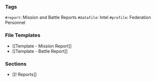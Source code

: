 ### Tags
`#report`: Mission and Battle Reports
`#datafile`: Intel
`#profile`: Federation Personnel

### File Templates
- [[Template - Mission Report]]
- [[Template - Battle Report]]

### Sections
- [[! Reports]]